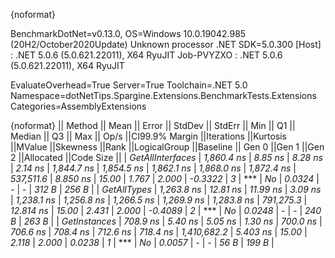 {noformat}

BenchmarkDotNet=v0.13.0, OS=Windows 10.0.19042.985 (20H2/October2020Update)
Unknown processor
.NET SDK=5.0.300
  [Host]     : .NET 5.0.6 (5.0.621.22011), X64 RyuJIT
  Job-PVYZXO : .NET 5.0.6 (5.0.621.22011), X64 RyuJIT

EvaluateOverhead=True  Server=True  Toolchain=.NET 5.0  
Namespace=dotNetTips.Spargine.Extensions.BenchmarkTests.Extensions  Categories=AssemblyExtensions  

{noformat}
||          Method ||      Mean ||   Error ||  StdDev || StdErr ||       Min ||        Q1 ||    Median ||        Q3 ||       Max ||       Op/s ||CI99.9% Margin ||Iterations ||Kurtosis ||MValue ||Skewness ||Rank ||LogicalGroup ||Baseline || Gen 0 ||Gen 1 ||Gen 2 ||Allocated ||Code Size ||
| *GetAllInterfaces* | *1,860.4 ns* |  *8.85 ns* |  *8.28 ns* | *2.14 ns* | *1,844.7 ns* | *1,854.5 ns* | *1,862.1 ns* | *1,868.0 ns* | *1,872.4 ns* |   *537,511.6* |       *8.850 ns* |      *15.00* |    *1.767* |  *2.000* |  *-0.3322* |    *3* |            *** |       *No* | *0.0324* |     *-* |     *-* |     *312 B* |     *256 B* |
|      *GetAllTypes* | *1,263.8 ns* | *12.81 ns* | *11.99 ns* | *3.09 ns* | *1,238.1 ns* | *1,256.8 ns* | *1,266.5 ns* | *1,269.9 ns* | *1,283.8 ns* |   *791,275.3* |      *12.814 ns* |      *15.00* |    *2.431* |  *2.000* |  *-0.4089* |    *2* |            *** |       *No* | *0.0248* |     *-* |     *-* |     *240 B* |     *263 B* |
|     *GetInstances* |   *708.9 ns* |  *5.40 ns* |  *5.05 ns* | *1.30 ns* |   *700.0 ns* |   *706.6 ns* |   *708.4 ns* |   *712.6 ns* |   *718.4 ns* | *1,410,682.2* |       *5.403 ns* |      *15.00* |    *2.118* |  *2.000* |   *0.0238* |    *1* |            *** |       *No* | *0.0057* |     *-* |     *-* |      *56 B* |     *199 B* |
